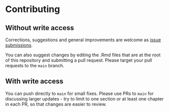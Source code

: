 # Contributing

## Without write access

Corrections, suggestions and general improvements are welcome as [issue submissions](issues/new).

You can also suggest changes by editing the .Rmd files that are at the root of this repository and submitting a pull request. Please target your pull requests to the `main` branch.

## With write access

You can push directly to `main` for small fixes. Please use PRs to `main` for discussing larger updates - try to limit to one section or at least one chapter in each PR, so that changes are easier to review.
